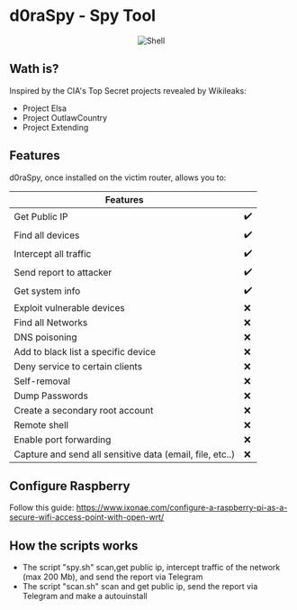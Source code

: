 # d0raSpy - Spy Tool

<p align="center">
 <img alt="Shell" src="https://img.shields.io/badge/Shell_Script-121011?style=for-the-badge&logo=gnu-bash&logoColor=white">
</p>

## Wath is?
Inspired by the CIA's Top Secret projects revealed by Wikileaks:
- Project Elsa
- Project OutlawCountry
- Project Extending

## Features

d0raSpy, once installed on the victim router, allows you to: 

| Features | |
| --------- | --------- |
| Get Public IP | :heavy_check_mark: |
| Find all devices | :heavy_check_mark: |
| Intercept all traffic | :heavy_check_mark: |
| Send report to attacker| :heavy_check_mark: |
| Get system info | :heavy_check_mark: |
| Exploit vulnerable devices | :x: |
| Find all Networks | :x: |
| DNS poisoning | :x: |
| Add to black list a specific device | :x: |
| Deny service to certain clients | :x: |
| Self-removal | :x: |
| Dump Passwords | :x: |
| Create a secondary root account | :x: |
| Remote shell | :x: |
| Enable port forwarding | :x: |
| Capture and send all sensitive data (email, file, etc..) | :x: |


## Configure Raspberry

Follow this guide: 
https://www.ixonae.com/configure-a-raspberry-pi-as-a-secure-wifi-access-point-with-open-wrt/

## How the scripts works

- The script "spy.sh" scan,get public ip, intercept traffic of the network (max 200 Mb), and send the report via Telegram 
- The script "scan.sh" scan and get public ip, send the report via Telegram and make a autouinstall
